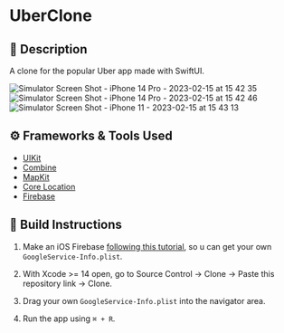 # UberClone

## 🧾 Description 

A clone for the popular Uber app made with SwiftUI.

![Simulator Screen Shot - iPhone 14 Pro - 2023-02-15 at 15 42 35](https://user-images.githubusercontent.com/60455369/219123215-6a8ca5bc-2473-430c-a6dc-3504794fd0ab.png)
![Simulator Screen Shot - iPhone 14 Pro - 2023-02-15 at 15 42 46](https://user-images.githubusercontent.com/60455369/219123695-16993dcd-8db7-4412-b8f8-f424416a9ec6.png)
![Simulator Screen Shot - iPhone 11 - 2023-02-15 at 15 43 13](https://user-images.githubusercontent.com/60455369/219123373-6df5ce15-96dc-4739-91a8-6cb86ad01dc4.png)


## ⚙️ Frameworks & Tools Used

- [UIKit](https://developer.apple.com/documentation/uikit)
- [Combine](https://developer.apple.com/documentation/combine/)
- [MapKit](https://developer.apple.com/documentation/mapkit/)
- [Core Location](https://developer.apple.com/documentation/corelocation)
- [Firebase](https://cocoapods.org/pods/Firebase)

## 🔨 Build Instructions

1. Make an iOS Firebase [following this tutorial](https://firebase.google.com/docs/ios/setup), so u can get your own ````GoogleService-Info.plist````.

2. With Xcode >= 14 open, go to Source Control -> Clone -> Paste this repository link -> Clone.

3. Drag your own ````GoogleService-Info.plist```` into the navigator area.

4. Run the app using ````⌘ + R````.
